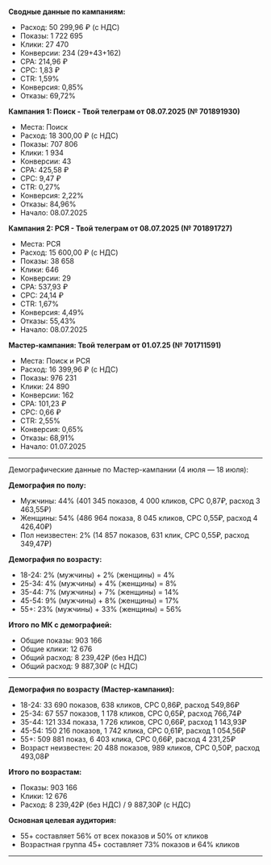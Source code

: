 **Сводные данные по кампаниям:**

- Расход: 50 299,96 ₽ (с НДС)
- Показы: 1 722 695
- Клики: 27 470
- Конверсии: 234 (29+43+162)
- CPA: 214,96 ₽
- CPC: 1,83 ₽
- CTR: 1,59%
- Конверсия: 0,85%
- Отказы: 69,72%

**Кампания 1: Поиск - Твой телеграм от 08.07.2025 (№ 701891930)**

- Места: Поиск
- Расход: 18 300,00 ₽ (с НДС)
- Показы: 707 806
- Клики: 1 934
- Конверсии: 43
- CPA: 425,58 ₽
- CPC: 9,47 ₽
- CTR: 0,27%
- Конверсия: 2,22%
- Отказы: 84,96%
- Начало: 08.07.2025

**Кампания 2: РСЯ - Твой телеграм от 08.07.2025 (№ 701891727)**

- Места: РСЯ
- Расход: 15 600,00 ₽ (с НДС)
- Показы: 38 658
- Клики: 646
- Конверсии: 29
- CPA: 537,93 ₽
- CPC: 24,14 ₽
- CTR: 1,67%
- Конверсия: 4,49%
- Отказы: 55,43%
- Начало: 08.07.2025

**Мастер-кампания: Твой телеграм от 01.07.25 (№ 701711591)**

- Места: Поиск и РСЯ
- Расход: 16 399,96 ₽ (с НДС)
- Показы: 976 231
- Клики: 24 890
- Конверсии: 162
- CPA: 101,23 ₽
- CPC: 0,66 ₽
- CTR: 2,55%
- Конверсия: 0,65%
- Отказы: 68,91%
- Начало: 01.07.2025

--------

Демографические данные по Мастер-кампании (4 июля — 18 июля):

**Демография по полу:**

- Мужчины: 44% (401 345 показов, 4 000 кликов, CPC 0,87₽, расход 3 463,55₽)
- Женщины: 54% (486 964 показа, 8 045 кликов, CPC 0,55₽, расход 4 426,40₽)
- Пол неизвестен: 2% (14 857 показов, 631 клик, CPC 0,55₽, расход 349,47₽)

**Демография по возрасту:**

- 18-24: 2% (мужчины) + 2% (женщины) = 4%
- 25-34: 4% (мужчины) + 4% (женщины) = 8%
- 35-44: 7% (мужчины) + 7% (женщины) = 14%
- 45-54: 9% (мужчины) + 8% (женщины) = 17%
- 55+: 23% (мужчины) + 33% (женщины) = 56%

**Итого по МК с демографией:**

- Общие показы: 903 166
- Общие клики: 12 676
- Общий расход: 8 239,42₽ (без НДС)
- Общий расход: 9 887,30₽ (с НДС)

-----

**Демография по возрасту (Мастер-кампания):**

- 18-24: 33 690 показов, 638 кликов, CPC 0,86₽, расход 549,86₽
- 25-34: 67 557 показов, 1 178 кликов, CPC 0,65₽, расход 766,74₽
- 35-44: 121 334 показа, 1 726 кликов, CPC 0,66₽, расход 1 143,93₽
- 45-54: 150 216 показов, 1 742 клика, CPC 0,61₽, расход 1 054,56₽
- 55+: 509 881 показ, 6 403 клика, CPC 0,66₽, расход 4 231,25₽
- Возраст неизвестен: 20 488 показов, 989 кликов, CPC 0,50₽, расход 493,08₽

**Итого по возрастам:**

- Показы: 903 166
- Клики: 12 676
- Расход: 8 239,42₽ (без НДС) / 9 887,30₽ (с НДС)

**Основная целевая аудитория:**

- 55+ составляет 56% от всех показов и 50% от кликов
- Возрастная группа 45+ составляет 73% показов и 64% кликов

------------

